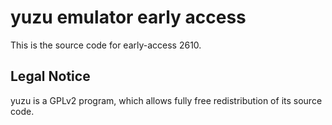 yuzu emulator early access
=============

This is the source code for early-access 2610.

## Legal Notice

yuzu is a GPLv2 program, which allows fully free redistribution of its source code.